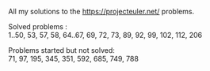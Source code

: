 All my solutions to the https://projecteuler.net/ problems.

Solved problems :\
1..50, 53, 57, 58, 64..67, 69, 72, 73, 89, 92, 99, 102, 112, 206

Problems started but not solved:\
71, 97, 195, 345, 351, 592, 685, 749, 788